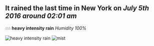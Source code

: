 ## It rained the last time in New York on *July 5th 2016 around 02:01 am*
💧💧💧  **heavy intensity rain** *Humidity 100%*

![heavy intensity rain](http://openweathermap.org/img/w/10n.png) ![mist](http://openweathermap.org/img/w/50n.png)
